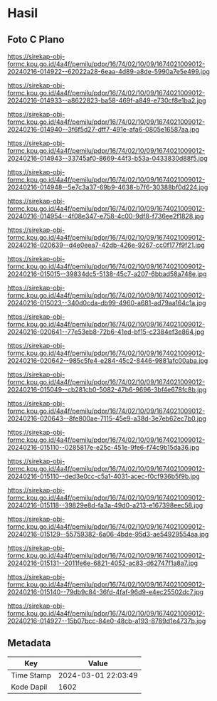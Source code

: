 # Hasil

## Foto C Plano

https://sirekap-obj-formc.kpu.go.id/4a4f/pemilu/pdpr/16/74/02/10/09/1674021009012-20240216-014922--62022a28-6eaa-4d89-a8de-5990a7e5e499.jpg

https://sirekap-obj-formc.kpu.go.id/4a4f/pemilu/pdpr/16/74/02/10/09/1674021009012-20240216-014933--a8622823-ba58-469f-a849-e730cf8e1ba2.jpg

https://sirekap-obj-formc.kpu.go.id/4a4f/pemilu/pdpr/16/74/02/10/09/1674021009012-20240216-014940--3f6f5d27-dff7-491e-afa6-0805e16587aa.jpg

https://sirekap-obj-formc.kpu.go.id/4a4f/pemilu/pdpr/16/74/02/10/09/1674021009012-20240216-014943--33745af0-8669-44f3-b53a-0433830d88f5.jpg

https://sirekap-obj-formc.kpu.go.id/4a4f/pemilu/pdpr/16/74/02/10/09/1674021009012-20240216-014948--5e7c3a37-69b9-4638-b7f6-30388bf0d224.jpg

https://sirekap-obj-formc.kpu.go.id/4a4f/pemilu/pdpr/16/74/02/10/09/1674021009012-20240216-014954--4f08e347-e758-4c00-9df8-f736ee2f1828.jpg

https://sirekap-obj-formc.kpu.go.id/4a4f/pemilu/pdpr/16/74/02/10/09/1674021009012-20240216-020639--d4e0eea7-42db-426e-9267-cc0f177f9f21.jpg

https://sirekap-obj-formc.kpu.go.id/4a4f/pemilu/pdpr/16/74/02/10/09/1674021009012-20240216-015015--39834dc5-5138-45c7-a207-6bbad58a748e.jpg

https://sirekap-obj-formc.kpu.go.id/4a4f/pemilu/pdpr/16/74/02/10/09/1674021009012-20240216-015023--340d0cda-db99-4960-a681-ad79aa164c1a.jpg

https://sirekap-obj-formc.kpu.go.id/4a4f/pemilu/pdpr/16/74/02/10/09/1674021009012-20240216-020641--77e53eb8-72b6-41ed-bf15-c2384ef3e864.jpg

https://sirekap-obj-formc.kpu.go.id/4a4f/pemilu/pdpr/16/74/02/10/09/1674021009012-20240216-020642--985c5fe4-e284-45c2-8446-9881afc00aba.jpg

https://sirekap-obj-formc.kpu.go.id/4a4f/pemilu/pdpr/16/74/02/10/09/1674021009012-20240216-015049--cb281cb0-5082-47b6-9696-3bf4e678fc8b.jpg

https://sirekap-obj-formc.kpu.go.id/4a4f/pemilu/pdpr/16/74/02/10/09/1674021009012-20240216-020643--8fe800ae-7115-45e9-a38d-3e7eb62ec7b0.jpg

https://sirekap-obj-formc.kpu.go.id/4a4f/pemilu/pdpr/16/74/02/10/09/1674021009012-20240216-015110--0285817e-e25c-451e-9fe6-f74c9b15da36.jpg

https://sirekap-obj-formc.kpu.go.id/4a4f/pemilu/pdpr/16/74/02/10/09/1674021009012-20240216-015110--ded3e0cc-c5a1-4031-acec-f0cf936b5f9b.jpg

https://sirekap-obj-formc.kpu.go.id/4a4f/pemilu/pdpr/16/74/02/10/09/1674021009012-20240216-015118--39829e8d-fa3a-49d0-a213-e167398eec58.jpg

https://sirekap-obj-formc.kpu.go.id/4a4f/pemilu/pdpr/16/74/02/10/09/1674021009012-20240216-015129--55759382-6a06-4bde-95d3-ae54929554aa.jpg

https://sirekap-obj-formc.kpu.go.id/4a4f/pemilu/pdpr/16/74/02/10/09/1674021009012-20240216-015131--2011fe6e-6821-4052-ac83-d62747f1a8a7.jpg

https://sirekap-obj-formc.kpu.go.id/4a4f/pemilu/pdpr/16/74/02/10/09/1674021009012-20240216-015140--79db9c84-36fd-4faf-96d9-e4ec25502dc7.jpg

https://sirekap-obj-formc.kpu.go.id/4a4f/pemilu/pdpr/16/74/02/10/09/1674021009012-20240216-014927--15b07bcc-84e0-48cb-a193-8789d1e4737b.jpg


## Metadata

| Key        | Value               |
| ---------- | ------------------- |
| Time Stamp | 2024-03-01 22:03:49 |
| Kode Dapil | 1602                |



